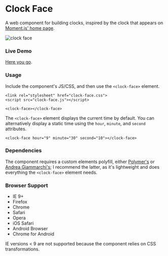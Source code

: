 # Clock Face

A web component for building clocks, inspired by the clock that appears on [Moment.js' home page](http://momentjs.com/).

<img src="http://i.imgur.com/zbP1ode.png" alt="clock face">

### Live Demo

[Here you go](http://jsfiddle.net/tj_vantoll/gnf2j/).

### Usage

Include the component's JS/CSS, and then use the `<clock-face>` element.

```
<link rel="stylesheet" href="clock-face.css">
<script src="clock-face.js"></script>

<clock-face></clock-face>
```

The `<clock-face>` element displays the current time by default. You can alternatively display a static time using the `hour`, `minute`, and `second` attributes.

```
<clock-face hour="9" minute="30" second="10"></clock-face>
```

### Dependencies

The component requires a custom elements polyfill, either [Polymer's](https://github.com/Polymer/CustomElements) or [Andrea Giammarchi's](https://github.com/WebReflection/document-register-element); I recommend the latter, as it's lightweight and does everything the `<clock-face>` element needs. 

### Browser Support

* IE 9+
* Firefox
* Chrome
* Safari
* Opera
* iOS Safari
* Android Browser
* Chrome for Android

IE versions < 9 are not supported because the component relies on CSS transformations.
